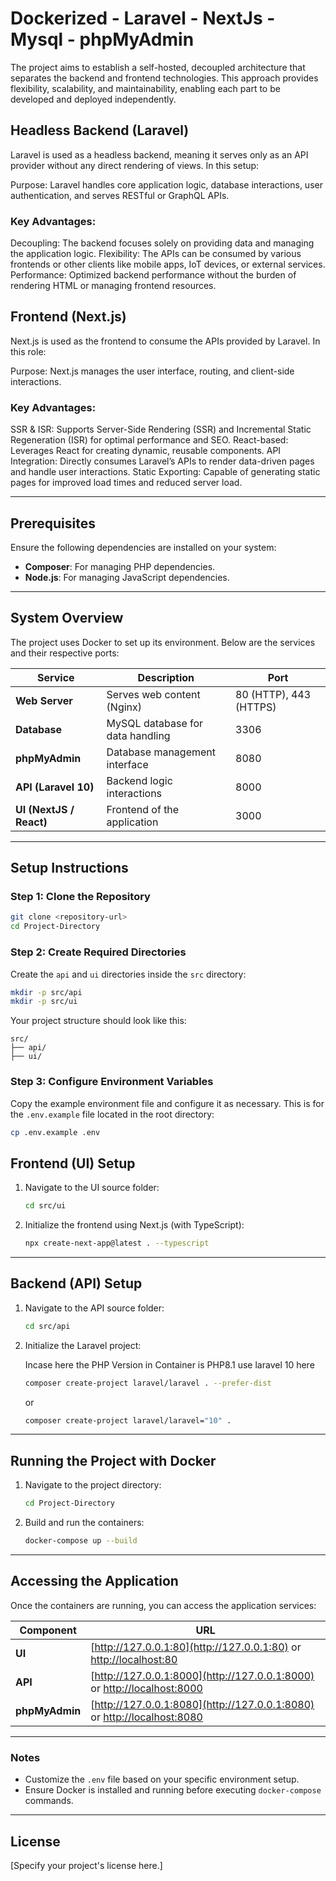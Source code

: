 
# Dockerized - Laravel - NextJs - Mysql - phpMyAdmin 

The project aims to establish a self-hosted, decoupled architecture that separates the backend and frontend technologies. This approach provides flexibility, scalability, and maintainability, enabling each part to be developed and deployed independently.

## Headless Backend (Laravel)

Laravel is used as a headless backend, meaning it serves only as an API provider without any direct rendering of views. In this setup:

Purpose: Laravel handles core application logic, database interactions, user authentication, and serves RESTful or GraphQL APIs.

### Key Advantages:
Decoupling: The backend focuses solely on providing data and managing the application logic.
Flexibility: The APIs can be consumed by various frontends or other clients like mobile apps, IoT devices, or external services.
Performance: Optimized backend performance without the burden of rendering HTML or managing frontend resources.

## Frontend (Next.js)

Next.js is used as the frontend to consume the APIs provided by Laravel. In this role:

Purpose: Next.js manages the user interface, routing, and client-side interactions.

### Key Advantages:
SSR & ISR: Supports Server-Side Rendering (SSR) and Incremental Static Regeneration (ISR) for optimal performance and SEO.
React-based: Leverages React for creating dynamic, reusable components.
API Integration: Directly consumes Laravel’s APIs to render data-driven pages and handle user interactions.
Static Exporting: Capable of generating static pages for improved load times and reduced server load.

---

## Prerequisites

Ensure the following dependencies are installed on your system:

- **Composer**: For managing PHP dependencies.
- **Node.js**: For managing JavaScript dependencies.

---

## System Overview

The project uses Docker to set up its environment. Below are the services and their respective ports:

| Service       | Description                        | Port  |
|---------------|------------------------------------|-------|
| **Web Server** | Serves web content (Nginx)         | 80 (HTTP), 443 (HTTPS) |
| **Database**   | MySQL database for data handling   | 3306  |
| **phpMyAdmin** | Database management interface     | 8080  |
| **API (Laravel 10)**        | Backend logic interactions        | 8000  |
| **UI (NextJS / React)**         | Frontend of the application       | 3000  |

---

## Setup Instructions

### Step 1: Clone the Repository

```sh
git clone <repository-url>
cd Project-Directory
```

### Step 2: Create Required Directories

Create the `api` and `ui` directories inside the `src` directory:

```sh
mkdir -p src/api
mkdir -p src/ui
```

Your project structure should look like this:

```
src/
├── api/
├── ui/
```

### Step 3: Configure Environment Variables

Copy the example environment file and configure it as necessary. This is for the `.env.example` file located in the root directory:

```sh
cp .env.example .env
```

## Frontend (UI) Setup

1. Navigate to the UI source folder:

   ```sh
   cd src/ui
   ```

2. Initialize the frontend using Next.js (with TypeScript):

   ```sh
   npx create-next-app@latest . --typescript
   ```

---

## Backend (API) Setup

1. Navigate to the API source folder:

   ```sh
   cd src/api
   ```

2. Initialize the Laravel project:

   Incase here the PHP Version in Container is PHP8.1 use laravel 10 here

   ```sh
   composer create-project laravel/laravel . --prefer-dist
   ```
   or

   ```sh
   composer create-project laravel/laravel="10" .
   ```


---

## Running the Project with Docker

1. Navigate to the project directory:

   ```sh
   cd Project-Directory
   ```

2. Build and run the containers:

   ```sh
   docker-compose up --build
   ```

---

## Accessing the Application

Once the containers are running, you can access the application services:

| Component     | URL                                |
|---------------|------------------------------------|
| **UI**        | [http://127.0.0.1:80](http://127.0.0.1:80) or [http://localhost:80](http://localhost:80) |
| **API**       | [http://127.0.0.1:8000](http://127.0.0.1:8000) or [http://localhost:8000](http://localhost:8000) |
| **phpMyAdmin**| [http://127.0.0.1:8080](http://127.0.0.1:8080) or [http://localhost:8080](http://localhost:8080) |

---

### Notes

- Customize the `.env` file based on your specific environment setup.
- Ensure Docker is installed and running before executing `docker-compose` commands.

---

## License

[Specify your project's license here.]
